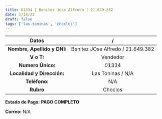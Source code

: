 ```yaml
---
title: 01334 | Benitez Jose Alfredo | 21.649.382
date: 1/14/23
draft: false
tags: ['las-toninas', 'choclos']
---
```


|          **Datos**          |                 /                 |
|:---------------------------:|:---------------------------------:|
| **Nombre, Apellido y DNI:** | Benitez JOse Alfredo / 21.649.382 |
|          **V o T:**         |              Vendedor             |
|      **Numero Único:**      |               01334               |
|  **Localidad y Dirección:** |         Las Toninas / N/A         |
|        **Teléfono:**        |                N/A                |
|          **Rubro**          |              Choclos              |

**Estado de Pago:** **PAGO COMPLETO**

**Correo:** N/A
